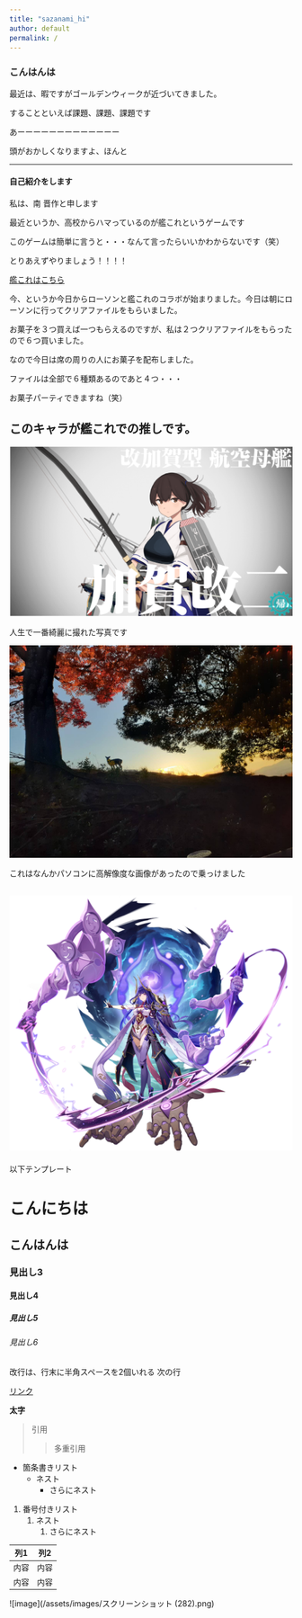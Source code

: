 ```yaml
---
title: "sazanami_hi"
author: default
permalink: /
---
```

### こんはんは
最近は、暇ですがゴールデンウィークが近づいてきました。

することといえば課題、課題、課題です

あーーーーーーーーーーーーー

頭がおかしくなりますよ、ほんと

---
#### 自己紹介をします

私は、南 晋作と申します

最近というか、高校からハマっているのが艦これというゲームです

このゲームは簡単に言うと・・・なんて言ったらいいかわからないです（笑）

とりあえずやりましょう！！！！


[艦これはこちら](http://www.dmm.com/netgame/social/-/gadgets/=/app_id=854854)

今、というか今日からローソンと艦これのコラボが始まりました。今日は朝にローソンに行ってクリアファイルをもらいました。

お菓子を３つ買えば一つもらえるのですが、私は２つクリアファイルをもらったので６つ買いました。

なので今日は席の周りの人にお菓子を配布しました。

ファイルは全部で６種類あるのであと４つ・・・

お菓子パーティできますね（笑）

## このキャラが艦これでの推しです。

![image](/assets/images/image.png)

人生で一番綺麗に撮れた写真です

![image](/assets/images/131037.jpg)

これはなんかパソコンに高解像度な画像があったので乗っけました

![image](/assets/images/Enemy_Magatsu_Mitake_Narukami_no_Mikoto_Full_Artwork.webp)
---

以下テンプレート

# こんにちは
## こんはんは
### 見出し3
#### 見出し4
##### 見出し5
###### 見出し6

改行は、行末に半角スペースを2個いれる
次の行

[リンク](https://www.google.co.jp/)

**太字**

> 引用
>> 多重引用


- 箇条書きリスト
  - ネスト
    - さらにネスト


1. 番号付きリスト
   1. ネスト
      1. さらにネスト


| 列1  | 列2  |
|-----|-----|
| 内容  | 内容  |
| 内容  | 内容  |

![image](/assets/images/スクリーンショット (282).png)
